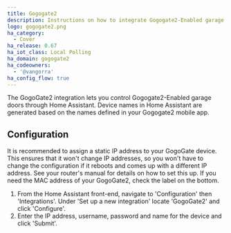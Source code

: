 ```yaml
---
title: Gogogate2
description: Instructions on how to integrate Gogogate2-Enabled garage door covers into Home Assistant.
logo: gogogate2.png
ha_category:
  - Cover
ha_release: 0.67
ha_iot_class: Local Polling
ha_domain: gogogate2
ha_codeowners:
  - '@vangorra'
ha_config_flow: true
---
```


The GogoGate2 integration lets you control Gogogate2-Enabled garage doors through Home Assistant. Device names in Home Assistant are generated based on the names defined in your Gogogate2 mobile app.

## Configuration

<div class='note'>
It is recommended to assign a static IP address to your GogoGate device. This ensures that it won't change IP addresses, so you won't have to change the configuration if it reboots and comes up with a different IP address. See your router's manual for details on how to set this up. If you need the MAC address of your GogoGate2, check the label on the bottom.
</div>

1. From the Home Assistant front-end, navigate to 'Configuration' then 'Integrations'. Under 'Set up a new integration' locate 'GogoGate2' and click 'Configure'.
2. Enter the IP address, username, password and name for the device and click 'Submit'.
